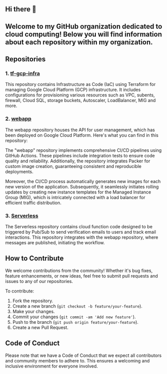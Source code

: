 ## Hi there 👋
## Welcome to my GitHub organization dedicated to cloud computing! Below you will find information about each repository within my organization.

## Repositories

### 1. [tf-gcp-infra](https://github.com/csye-6225-nitesh-cloud-org/tf-gcp-infra)

This repository contains Infrastructure as Code (IaC) using Terraform for managing Google Cloud Platform (GCP) infrastructure. It includes configurations for provisioning various resources such as VPC, subents, firewall, Cloud SQL, storage buckets, Autoscaler, LoadBalancer, MIG and more.

### 2. [webapp](https://github.com/csye-6225-nitesh-cloud-org/webapp)

The webapp repository houses the API for user management, which has been deployed on Google Cloud Platform. Here's what you can find in this repository:
  
The "webapp" repository implements comprehensive CI/CD pipelines using GitHub Actions. These pipelines include integration tests to ensure code quality and reliability. Additionally, the repository integrates Packer for custom image creation, guaranteeing consistent and reproducible deployments.

Moreover, the CI/CD process automatically generates new images for each new version of the application. Subsequently, it seamlessly initiates rolling updates by creating new instance templates for the Managed Instance Group (MIG), which is intricately connected with a load balancer for efficient traffic distribution.

### 3. [Serverless](https://github.com/csye-6225-nitesh-cloud-org/serverless)

The Serverless repository contains cloud function code designed to be triggered by Pub/Sub to send verification emails to users and track email interactions. This repository integrates with the webapp repository, where messages are published, initiating the workflow.

## How to Contribute

We welcome contributions from the community! Whether it's bug fixes, feature enhancements, or new ideas, feel free to submit pull requests and issues to any of our repositories.

To contribute:

1. Fork the repository.
2. Create a new branch (`git checkout -b feature/your-feature`).
3. Make your changes.
4. Commit your changes (`git commit -am 'Add new feature'`).
5. Push to the branch (`git push origin feature/your-feature`).
6. Create a new Pull Request.

## Code of Conduct

Please note that we have a Code of Conduct that we expect all contributors and community members to adhere to. This ensures a welcoming and inclusive environment for everyone involved.


